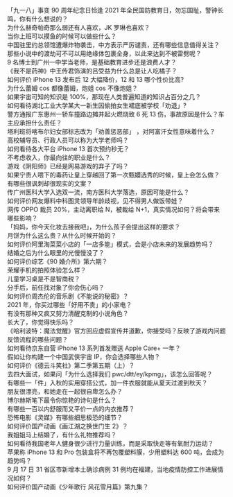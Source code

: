 「九一八」事变 90 周年纪念日恰逢 2021 年全民国防教育日，勿忘国耻，警钟长鸣，你有什么想说的？  
为什么赫奇帕奇那么弱还有人喜欢，JK 罗琳也喜欢？  
当你上班可以摸鱼的时候可以做些什么？  
中国驻里约总领馆遭爆炸物袭击，中方表示严厉谴责，还有哪些信息值得关注？  
那些小说中的渡劫可不可以用绝缘体包裹全身，以此来达到不被雷劈呢？  
9 名博士到广州一中学当老师，是基础教育进步还是浪费人才？  
《我不是药神》中王传君饰演的吕受益为什么总是让人吃橘子？  
如何评价 iPhone 13 发布后 12 大幅降价，12 和 13 哪个性价比高?  
为什么蕾姆 cos 都像蕾姆，炮姐 cos 不像炮姐？  
如果宇宙可知的知识是 100%，那现在人类普遍知道的知识占百分之几？  
如何看待湖北工业大学某大一新生因偷拍女生裙底被学校「劝退」?  
警方通报广东惠州一轿车撞路边摊并起火燃烧致 6 死 13 伤，事故原因是什么？车主应承担什么责任？  
塔利班将喀布尔妇女部标志改为「劝善惩恶部」 ，对阿富汗女性意味着什么？  
高校辅导员、行政人员可以称为大学老师吗？  
如何看待各大平台 iPhone 13 首次预约秒无？  
不考虑收入，你最向往的职业是什么？  
游戏《阴阳师》已经是网易游戏的弃子了吗？  
如果宁贵人喂下的毒药让皇上穿越回了第一次甄嬛选秀的时候，皇上会怎么做？  
有哪些很讽刺却很现实的文案？  
传广州医科大学入选双一流，南方医科大学落选，原因可能是什么？  
如何评价网友爆料中科图灵领导年龄歧视，见不得男人做饭带娃？  
网传 OPPO 裁员 20%，主动离职给 N，被裁给 N+1，真实情况如何？将会带来哪些影响？  
「妈妈，你今天化妆去接我吧」，为什么孩子会提出这样的要求？  
月饼为什么这么贵？从什么时候开始的？  
如何评价阿里淘菜菜小店的「一店多能」模式，会是小店未来的发展趋势吗？  
结婚之后为什么眼里的光慢慢没了？  
如何评价综艺《90 婚介所》第六期？  
荣耀手机的拍照体验怎么样？  
儿童学习桌是不是智商税？  
分手后，前任找对象了你会伤心吗？  
如何评价周杰伦的音乐剧《不能说的秘密》？  
2021 年，你买过哪些「好用不贵」的小家电？  
有没有那种又疯又努力清醒克制的小说角色？  
长大了，你觉得快乐吗？  
《哈利波特：魔法觉醒》官方回应虚假宣传并道歉，你接受吗？反映了游戏内问题反馈流程的哪些问题？  
如何看待京东自营 iPhone 13 系列首发赠送 Apple Care+ 一年？  
假如让你构建一个中国武侠宇宙 IP，你会选择哪些人物？  
如何评价《德云斗笑社》第二季第五期（上）？  
去四大面试，如果问「为什么选择我们 pwc/dtt/ey/kpmg」，该怎么回答呢？  
有哪些一「件」入秋的实用穿搭公式，加一件衣服就能从夏天过渡到秋天？  
朋友很漂亮，和她走在一起很自卑怎么办？  
博尔赫斯笔下最令你惊艳的诗句是什么？  
有哪些一百以内舒服而又平价一点的内衣推荐？  
恐怖电影《灵媒》有哪些细思极恐的细节？  
如何评价国产动画《画江湖之换世门生 2》？  
我姐姐马上结婚了，有什么礼物推荐吗？  
如何看待我国老年人健身很少进行力量训练，而是采取快走等有氧耐力运动？  
苹果称 iPhone 13 和 Pro 包装盒将不再包覆塑料膜，少用塑料达 600 吨，会成为趋势吗？  
9 月 17 日 31 省区市新增本土确诊病例 31 例均在福建，当地疫情防控工作进展情况如何？  
如何评价国产动画《少年歌行 风花雪月篇》第九集？  
